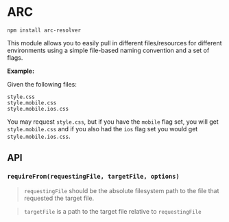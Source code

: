 # ARC
```
npm install arc-resolver
```

This module allows you to easily pull in different files/resources for different environments using a simple file-based naming convention and a set of flags.

**Example:**

Given the following files:
```
style.css
style.mobile.css
style.mobile.ios.css
```
You may request `style.css`, but if you have the `mobile` flag set, you will get `style.mobile.css` and if you also had the `ios` flag set you would get `style.mobile.ios.css`.


## API

### `requireFrom(requestingFile, targetFile, options)`
> `requestingFile` should be the absolute filesystem path to the file that requested the target file.

> `targetFile` is a path to the target file relative to `requestingFile`

